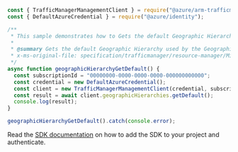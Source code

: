 ```javascript
const { TrafficManagerManagementClient } = require("@azure/arm-trafficmanager");
const { DefaultAzureCredential } = require("@azure/identity");

/**
 * This sample demonstrates how to Gets the default Geographic Hierarchy used by the Geographic traffic routing method.
 *
 * @summary Gets the default Geographic Hierarchy used by the Geographic traffic routing method.
 * x-ms-original-file: specification/trafficmanager/resource-manager/Microsoft.Network/stable/2018-08-01/examples/GeographicHierarchy-GET-default.json
 */
async function geographicHierarchyGetDefault() {
  const subscriptionId = "00000000-0000-0000-0000-000000000000";
  const credential = new DefaultAzureCredential();
  const client = new TrafficManagerManagementClient(credential, subscriptionId);
  const result = await client.geographicHierarchies.getDefault();
  console.log(result);
}

geographicHierarchyGetDefault().catch(console.error);
```

Read the [SDK documentation](https://github.com/Azure/azure-sdk-for-js/blob/%40azure%2Farm-trafficmanager_6.0.1/sdk/trafficmanager/arm-trafficmanager/README.md) on how to add the SDK to your project and authenticate.

